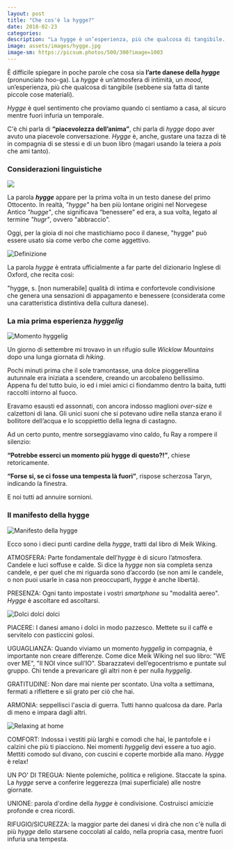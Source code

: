 ```yaml
---
layout: post
title: "Che cos'è la hygge?"
date: 2018-02-23
categories:
description: "La hygge è un’esperienza, più che qualcosa di tangibile. C'è chi parla di **“piacevolezza dell’anima”**, e chi parla di _hygge_ dopo aver avuto una piacevole conversazione. _Hygge_ è tutto questo e molto di più"
image: assets/images/hygge.jpg
image-sm: https://picsum.photos/500/300?image=1003
---
```

È difficile spiegare in poche parole che cosa sia **l’arte danese della _hygge_** (pronunciato hoo-ga). La _hygge_ è un’atmosfera di intimità, un _mood_, un’esperienza, più che qualcosa di tangibile (sebbene sia fatta di tante piccole cose materiali).

_Hygge_ è quel sentimento che proviamo quando ci sentiamo a casa, al sicuro mentre fuori infuria un temporale.

C'è chi parla di **“piacevolezza dell’anima”**, chi parla di _hygge_ dopo aver avuto una piacevole conversazione. _Hygge_ è, anche, gustare una tazza di tè in compagnia di se stessi e di un buon libro (magari usando la teiera a _pois_ che ami tanto).

### Considerazioni linguistiche

![](/assets/images/the-little-book-of-hygge.jpg)

La parola **_hygge_** appare per la prima volta in un testo danese del primo Ottocento. In realtà, _"hygge"_ ha ben più lontane origini nel Norvegese Antico _"hugge"_, che significava “benessere” ed era, a sua volta, legato al termine _"hugr"_, ovvero "abbraccio".

Oggi, per la gioia di noi che mastichiamo poco il danese, "hygge" può essere usato sia come verbo che come aggettivo.

![Definizione](/assets/images/hygge-definition.jpg)

La parola _hygge_ è entrata ufficialmente a far parte del dizionario Inglese di Oxford, che recita così:

"hygge, s.
[non numerabile] qualità di intima e confortevole condivisione che genera una sensazioni di appagamento e benessere (considerata come una caratteristica distintiva della cultura danese).

### La mia prima esperienza _hyggelig_

![Momento hyggelig](/assets/images/hyggelig-time.jpg)

Un giorno di settembre mi trovavo in un rifugio sulle _Wicklow Mountains_ dopo una lunga giornata di _hiking_.

Pochi minuti prima che il sole tramontasse, una dolce pioggerellina autunnale era iniziata a scendere, creando un arcobaleno bellissimo. Appena fu del tutto buio, io ed i miei amici ci fiondammo dentro la baita, tutti raccolti intorno al fuoco.

Eravamo esausti ed assonnati, con ancora indosso maglioni _over-size_ e calzettoni di lana. Gli unici suoni che si potevano udire nella stanza erano il bollitore dell’acqua e lo scoppiettio della legna di castagno.

Ad un certo punto, mentre sorseggiavamo vino caldo, fu Ray a rompere il silenzio:

**“Potrebbe esserci un momento più hygge di questo?!”**, chiese retoricamente.

**“Forse si, se ci fosse una tempesta là fuori”**, rispose scherzosa Taryn, indicando la finestra.

E noi tutti ad annuire sornioni.

### Il manifesto della hygge

![Manifesto della hygge](/assets/images/manifesto.jpg)

Ecco sono i dieci punti cardine della _hygge_, tratti dal libro di Meik Wiking.

ATMOSFERA: Parte fondamentale dell'_hygge_ è di sicuro l’atmosfera. Candele e luci soffuse e calde. Si dice la _hygge_ non sia completa senza candele, e per quel che mi riguarda sono d’accordo (se non ami le candele, o non puoi usarle in casa non preoccuparti, _hygge_ è anche libertà).

PRESENZA: Ogni tanto impostate i vostri _smartphone_ su "modalità aereo". _Hygge_ è ascoltare ed ascoltarsi.

![Dolci dolci dolci](/assets/images/tea-time.jpg)

PIACERE: I danesi amano i dolci in modo pazzesco. Mettete su il caffè e servitelo con pasticcini golosi.

UGUAGLIANZA: Quando viviamo un momento _hyggelig_ in compagnia, è importante non creare differenze. Come dice Meik Wiking nel suo libro: "WE over ME", "Il NOI vince sull’IO". Sbarazzatevi dell’egocentrismo e puntate sul gruppo. Chi tende a prevaricare gli altri non è per nulla _hyggelig_.

GRATITUDINE: Non dare mai niente per scontato. Una volta a settimana, fermati a riflettere e sii grato per ciò che hai.

ARMONIA: seppellisci l'ascia di guerra. Tutti hanno qualcosa da dare. Parla di meno e impara dagli altri.

![Relaxing at home](/assets/images/relax-at-home.jpg)

COMFORT: Indossa i vestiti più larghi e comodi che hai, le pantofole e i calzini che più ti piacciono. Nei momenti _hyggelig_ devi essere a tuo agio. Mettiti comodo sul divano, con cuscini e coperte morbide alla mano. _Hygge_ è relax!

UN PO' DI TREGUA: Niente polemiche, politica e religione. Staccate la spina. La _hygge_ serve a conferire leggerezza (mai superficiale) alle nostre giornate.

UNIONE: parola d'ordine della _hygge_ è condivisione. Costruisci amicizie profonde e crea ricordi.

RIFUGIO/SICUREZZA: la maggior parte dei danesi vi dirà che non c'è nulla di più _hygge_ dello starsene coccolati al caldo, nella propria casa, mentre fuori infuria una tempesta.
